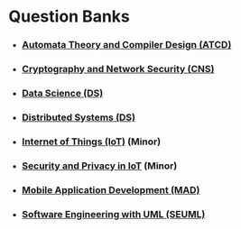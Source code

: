 # Question Banks

- ### [Automata Theory and Compiler Design (ATCD)](./question-banks/automata-theory-and-compiler-design)

- ### [Cryptography and Network Security (CNS)](./question-banks/cryptography-and-network-security)

- ### [Data Science (DS)](./question-banks/data-science)

- ### [Distributed Systems (DS)](./question-banks/distributed-systems)

- ### [Internet of Things (IoT)](./question-banks/internet-of-things) (Minor)

- ### [Security and Privacy in IoT](./question-banks/security-and-privacy-in-iot) (Minor)

- ### [Mobile Application Development (MAD)](./question-banks/mobile-applicarion-development)

- ### [Software Engineering with UML (SEUML)](./question-banks/software-engineering-with-uml)

